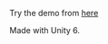 Try the demo from [here](https://www.apradhan.com.np/2024/11/2048-game-development.html)

Made with Unity 6.
